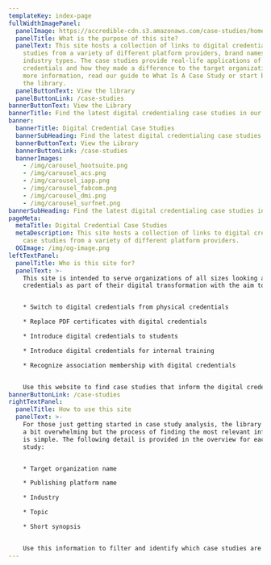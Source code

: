 ```yaml
---
templateKey: index-page
fullWidthImagePanel:
  panelImage: https://accredible-cdn.s3.amazonaws.com/case-studies/homepage-image.png
  panelTitle: What is the purpose of this site?
  panelText: This site hosts a collection of links to digital credential case
    studies from a variety of different platform providers, brand names, and
    industry types. The case studies provide real-life applications of digital
    credentials and how they made a difference to the target organization. For
    more information, read our guide to What Is A Case Study or start browsing
    the library.
  panelButtonText: View the library
  panelButtonLink: /case-studies
bannerButtonText: View the Library
bannerTitle: Find the latest digital credentialing case studies in our library. test
banner:
  bannerTitle: Digital Credential Case Studies
  bannerSubHeading: Find the latest digital credentialing case studies in our library.
  bannerButtonText: View the Library
  bannerButtonLink: /case-studies
  bannerImages:
    - /img/carousel_hootsuite.png
    - /img/carousel_acs.png
    - /img/carousel_iapp.png
    - /img/carousel_fabcom.png
    - /img/carousel_dmi.png
    - /img/carousel_surfnet.png
bannerSubHeading: Find the latest digital credentialing case studies in our library.
pageMeta:
  metaTitle: Digital Credential Case Studies
  metaDescription: This site hosts a collection of links to digital credential
    case studies from a variety of different platform providers.
  OGImage: /img/og-image.png
leftTextPanel:
  panelTitle: Who is this site for?
  panelText: >-
    This site is intended to serve organizations of all sizes looking at digital
    credentials as part of their digital transformation with the aim to:


    * Switch to digital credentials from physical credentials

    * Replace PDF certificates with digital credentials

    * Introduce digital credentials to students

    * Introduce digital credentials for internal training

    * Recognize association membership with digital credentials


    Use this website to find case studies that inform the digital credentialing journey from similar organizations including what was achieved, how it was achieved, and what results were accomplished after implementation.
bannerButtonLink: /case-studies
rightTextPanel:
  panelTitle: How to use this site
  panelText: >-
    For those just getting started in case study analysis, the library can seem
    a bit overwhelming but the process of finding the most relevant information
    is simple. The following detail is provided in the overview for each case
    study:


    * Target organization name

    * Publishing platform name

    * Industry

    * Topic

    * Short synopsis


    Use this information to filter and identify which case studies are most relevant to the organization’s intentions for switching to digital credentials, then follow the link to read the case study.
---
```

